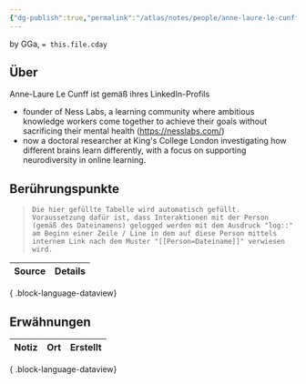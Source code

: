 ```yaml
---
{"dg-publish":true,"permalink":"/atlas/notes/people/anne-laure-le-cunff/","tags":["class/people"],"noteIcon":""}
---
```


by GGa, `= this.file.cday` 

## Über
Anne-Laure Le Cunff ist gemäß ihres LinkedIn-Profils
- founder of Ness Labs, a learning community where ambitious knowledge workers come together to achieve their goals without sacrificing their mental health (https://nesslabs.com/)
- now a doctoral researcher at King's College London investigating how different brains learn differently, with a focus on supporting neurodiversity in online learning.

## Berührungspunkte
> `Die hier gefüllte Tabelle wird automatisch gefüllt. Voraussetzung dafür ist, dass Interaktionen mit der Person (gemäß des Dateinamens) gelogged werden mit dem Ausdruck "log::" am Beginn einer Zeile / Line in dem auf diese Person mittels internem Link nach dem Muster "[[Person=Dateiname]]" verwiesen wird.`

| Source | Details |
| ------ | ------- |

{ .block-language-dataview}

## Erwähnungen
| Notiz | Ort | Erstellt |
| ----- | --- | -------- |

{ .block-language-dataview}
 